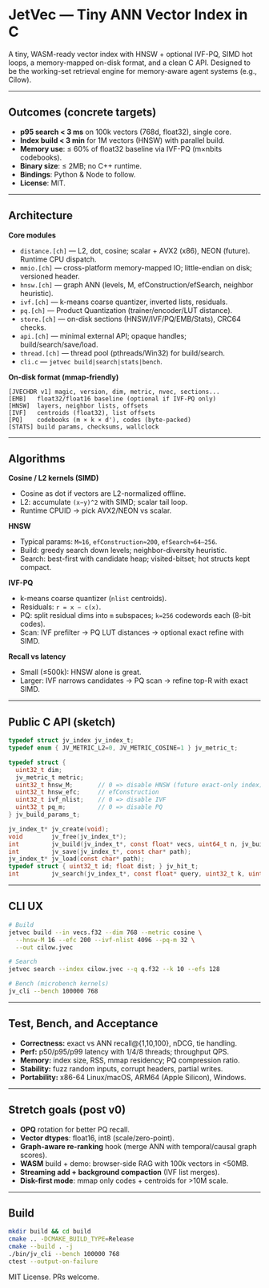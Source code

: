 # JetVec — Tiny ANN Vector Index in C

A tiny, WASM-ready vector index with HNSW + optional IVF-PQ, SIMD hot loops, a memory-mapped on-disk format, and a clean C API. Designed to be the working-set retrieval engine for memory-aware agent systems (e.g., Cilow).

---

## Outcomes (concrete targets)
- **p95 search < 3 ms** on 100k vectors (768d, float32), single core.
- **Index build < 3 min** for 1M vectors (HNSW) with parallel build.
- **Memory use**: ≤ 60% of float32 baseline via IVF-PQ (m×nbits codebooks).
- **Binary size**: ≤ 2MB; no C++ runtime.
- **Bindings**: Python & Node to follow.
- **License**: MIT.

---

## Architecture
**Core modules**
- `distance.[ch]` — L2, dot, cosine; scalar + AVX2 (x86), NEON (future). Runtime CPU dispatch.
- `mmio.[ch]` — cross-platform memory-mapped IO; little-endian on disk; versioned header.
- `hnsw.[ch]` — graph ANN (levels, M, efConstruction/efSearch, neighbor heuristic).
- `ivf.[ch]` — k-means coarse quantizer, inverted lists, residuals.
- `pq.[ch]` — Product Quantization (trainer/encoder/LUT distance).
- `store.[ch]` — on-disk sections (HNSW/IVF/PQ/EMB/Stats), CRC64 checks.
- `api.[ch]` — minimal external API; opaque handles; build/search/save/load.
- `thread.[ch]` — thread pool (pthreads/Win32) for build/search.
- `cli.c` — `jetvec build|search|stats|bench`.

**On-disk format (mmap-friendly)**
```
[JVECHDR v1] magic, version, dim, metric, nvec, sections...
[EMB]   float32/float16 baseline (optional if IVF-PQ only)
[HNSW]  layers, neighbor lists, offsets
[IVF]   centroids (float32), list offsets
[PQ]    codebooks (m × k × d'), codes (byte-packed)
[STATS] build params, checksums, wallclock
```

---

## Algorithms

**Cosine / L2 kernels (SIMD)**
- Cosine as dot if vectors are L2-normalized offline.
- L2: accumulate `(x−y)^2` with SIMD; scalar tail loop.
- Runtime CPUID → pick AVX2/NEON vs scalar.

**HNSW**
- Typical params: `M≈16`, `efConstruction≈200`, `efSearch≈64–256`.
- Build: greedy search down levels; neighbor-diversity heuristic.
- Search: best-first with candidate heap; visited-bitset; hot structs kept compact.

**IVF-PQ**
- k-means coarse quantizer (`nlist` centroids).
- Residuals: `r = x − c(x)`.
- PQ: split residual dims into `m` subspaces; `k=256` codewords each (8-bit codes).
- Scan: IVF prefilter → PQ LUT distances → optional exact refine with SIMD.

**Recall vs latency**
- Small (≤500k): HNSW alone is great.
- Larger: IVF narrows candidates → PQ scan → refine top-R with exact SIMD.

---

## Public C API (sketch)
```c
typedef struct jv_index jv_index_t;
typedef enum { JV_METRIC_L2=0, JV_METRIC_COSINE=1 } jv_metric_t;

typedef struct {
  uint32_t dim;
  jv_metric_t metric;
  uint32_t hnsw_M;       // 0 => disable HNSW (future exact-only index)
  uint32_t hnsw_efc;     // efConstruction
  uint32_t ivf_nlist;    // 0 => disable IVF
  uint32_t pq_m;         // 0 => disable PQ
} jv_build_params_t;

jv_index_t* jv_create(void);
void        jv_free(jv_index_t*);
int         jv_build(jv_index_t*, const float* vecs, uint64_t n, jv_build_params_t);
int         jv_save(jv_index_t*, const char* path);
jv_index_t* jv_load(const char* path);
typedef struct { uint32_t id; float dist; } jv_hit_t;
int         jv_search(jv_index_t*, const float* query, uint32_t k, uint32_t efSearch, jv_hit_t* out);
```

---

## CLI UX

```bash
# Build
jetvec build --in vecs.f32 --dim 768 --metric cosine \
  --hnsw-M 16 --efc 200 --ivf-nlist 4096 --pq-m 32 \
  --out cilow.jvec

# Search
jetvec search --index cilow.jvec --q q.f32 --k 10 --efs 128

# Bench (microbench kernels)
jv_cli --bench 100000 768
```

---

## Test, Bench, and Acceptance

* **Correctness:** exact vs ANN recall@{1,10,100}, nDCG, tie handling.
* **Perf:** p50/p95/p99 latency with 1/4/8 threads; throughput QPS.
* **Memory:** index size, RSS, mmap residency; PQ compression ratio.
* **Stability:** fuzz random inputs, corrupt headers, partial writes.
* **Portability:** x86-64 Linux/macOS, ARM64 (Apple Silicon), Windows.

---

## Stretch goals (post v0)

* **OPQ** rotation for better PQ recall.
* **Vector dtypes**: float16, int8 (scale/zero-point).
* **Graph-aware re-ranking** hook (merge ANN with temporal/causal graph scores).
* **WASM** build + demo: browser-side RAG with 100k vectors in <50MB.
* **Streaming add + background compaction** (IVF list merges).
* **Disk-first mode**: mmap only codes + centroids for >10M scale.

---

## Build

```bash
mkdir build && cd build
cmake .. -DCMAKE_BUILD_TYPE=Release
cmake --build . -j
./bin/jv_cli --bench 100000 768
ctest --output-on-failure
```

MIT License. PRs welcome.
